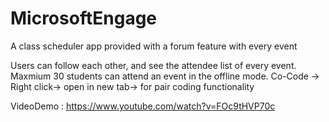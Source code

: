 # MicrosoftEngage
A class scheduler app provided with a forum feature with every event 

Users can follow each other, and see the attendee list of every event.
Maxmium 30 students can attend an event in the offline mode.
Co-Code -> Right click-> open in new tab-> for pair coding functionality

VideoDemo : https://www.youtube.com/watch?v=FOc9tHVP70c
